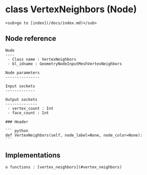 # class VertexNeighbors (Node)

    <sub>go to [index](/docs/index.md)</sub>
    
## Node reference

    Node
    ----
     - Class name : VertexNeighbors
     - bl_idname : GeometryNodeInputMeshVertexNeighbors
    
    Node parameters
    ---------------
    
    Input sockets
    -------------
    
    Output sockets
    --------------
     - vertex_count : Int
     - face_count : Int
    
    ### Header

    ``` python
    def VertexNeighbors(self, node_label=None, node_color=None):
    ```
    
## Implementations

    o functions : [vertex_neighbors](#vertex_neighbors)
    
    